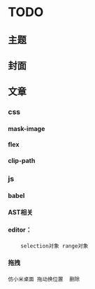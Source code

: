 # TODO

## 主题
## 封面


## 文章

### css 

#### mask-image	
#### flex 
#### clip-path


### js
#### babel
#### AST相关
#### editor：
		selection对象 range对象
#### 拖拽
	仿小米桌面 拖动换位置  删除
